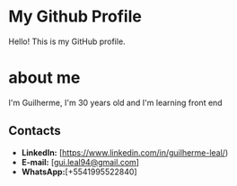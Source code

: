 # My Github Profile

Hello! This is my GitHub profile.

# about me

I'm Guilherme, I'm 30 years old and I'm learning front end

## Contacts

*   **LinkedIn:** [https://www.linkedin.com/in/guilherme-leal/)
*   **E-mail:** [gui.leal94@gmail.com]
*   **WhatsApp:**[+5541995522840]



<!---
GuilhermeLeal1994/GuilhermeLeal1994 is a ✨ special ✨ repository because its `README.md` (this file) appears on your GitHub profile.
You can click the Preview link to take a look at your changes.
--->

